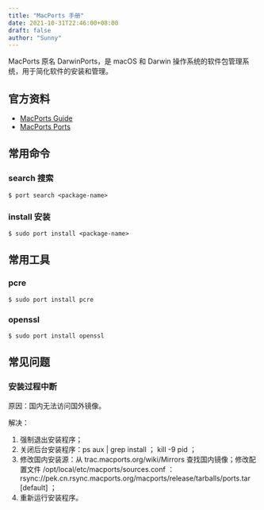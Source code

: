 ```yaml
---
title: "MacPorts 手册"
date: 2021-10-31T22:46:00+08:00
draft: false
author: "Sunny"
---
```


MacPorts 原名 DarwinPorts，是 macOS 和 Darwin 操作系统的软件包管理系统，用于简化软件的安装和管理。

## 官方资料

- [MacPorts Guide](https://guide.macports.org/)
- [MacPorts Ports](https://ports.macports.org/)



## 常用命令

### search 搜索

```
$ port search <package-name>
```

### install 安装

```
$ sudo port install <package-name>
```



## 常用工具

### pcre

```
$ sudo port install pcre
```

### openssl

```
$ sudo port install openssl
```



## 常见问题

### 安装过程中断

原因：国内无法访问国外镜像。

解决：

1. 强制退出安装程序；
2. 关闭后台安装程序：ps aux | grep install ； kill -9 pid ；
3. 修改国内安装源：从 trac.macports.org/wiki/Mirrors 查找国内镜像；修改配置文件 /opt/local/etc/macports/sources.conf ： rsync://pek.cn.rsync.macports.org/macports/release/tarballs/ports.tar [default] ；
4. 重新运行安装程序。

